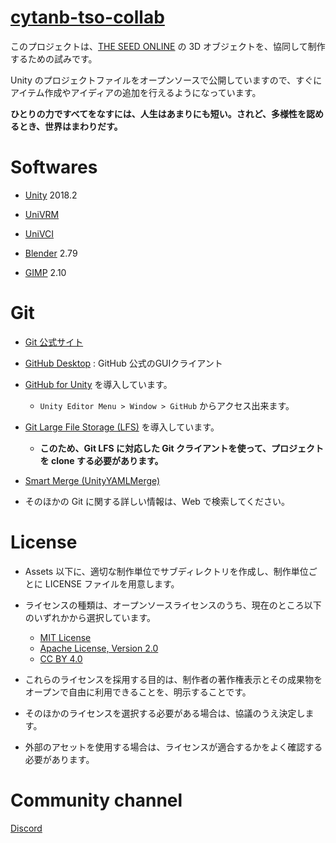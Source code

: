 # [cytanb-tso-collab](https://github.com/oocytanb/cytanb-tso-collab)

このプロジェクトは、[THE SEED ONLINE](https://seed.online/) の 3D オブジェクトを、協同して制作するための試みです。

Unity のプロジェクトファイルをオープンソースで公開していますので、すぐにアイテム作成やアイディアの追加を行えるようになっています。

**ひとりの力ですべてをなすには、人生はあまりにも短い。されど、多様性を認めるとき、世界はまわりだす。**

# Softwares

- [Unity](https://unity3d.com/) 2018.2

- [UniVRM](https://github.com/dwango/UniVRM)

- [UniVCI](https://github.com/virtual-cast/VCI)

- [Blender](https://www.blender.org/) 2.79

- [GIMP](https://www.gimp.org/) 2.10

# Git

- [Git 公式サイト](https://git-scm.com/)

- [GitHub Desktop](https://desktop.github.com/) : GitHub 公式のGUIクライアント

- [GitHub for Unity](https://unity.github.com/) を導入しています。
    - `Unity Editor Menu > Window > GitHub` からアクセス出来ます。

- [Git Large File Storage (LFS)](https://git-lfs.github.com/) を導入しています。
    - **このため、Git LFS に対応した Git クライアントを使って、プロジェクトを clone する必要があります。**

- [Smart Merge (UnityYAMLMerge)](https://docs.unity3d.com/ja/2018.2/Manual/SmartMerge.html)

- そのほかの Git に関する詳しい情報は、Web で検索してください。

# License
- Assets 以下に、適切な制作単位でサブディレクトリを作成し、制作単位ごとに LICENSE ファイルを用意します。

- ライセンスの種類は、オープンソースライセンスのうち、現在のところ以下のいずれかから選択しています。
    - [MIT License](https://opensource.org/licenses/MIT)
    - [Apache License, Version 2.0](https://opensource.org/licenses/Apache-2.0)
    - [CC BY 4.0](https://creativecommons.org/licenses/by/4.0/)

- これらのライセンスを採用する目的は、制作者の著作権表示とその成果物をオープンで自由に利用できることを、明示することです。

- そのほかのライセンスを選択する必要がある場合は、協議のうえ決定します。

- 外部のアセットを使用する場合は、ライセンスが適合するかをよく確認する必要があります。

# Community channel
[Discord](https://discord.gg/FwFjw5n)
